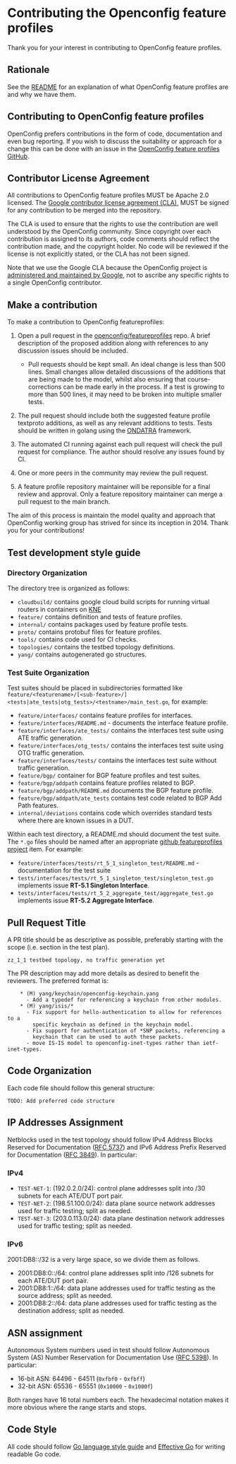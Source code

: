 # Contributing the Openconfig feature profiles

Thank you for your interest in contributing to OpenConfig feature profiles.  

## Rationale

See the [README](README.md) for an explanation of what OpenConfig feature
profiles are and why we have them.

## Contributing to OpenConfig feature profiles

OpenConfig prefers contributions in the form of code, documentation and
even bug reporting. If you wish to discuss the suitability or approach
for a change this can be done with an issue in the
[OpenConfig feature profiles GitHub](https://github.com/openconfig/featureprofiles/issues).

## Contributor License Agreement

All contributions to OpenConfig feature profiles MUST be Apache 2.0 licensed.
The [Google contributor license agreement (CLA)](https://cla.developers.google.com/),
MUST be signed for any contribution to be merged into the repository.

The CLA is used to ensure that the rights to use the contribution are well
understood by the OpenConfig community. Since copyright over each contribution
is assigned to its authors, code comments should reflect the contribution
made, and the copyright holder. No code will be reviewed if the license is
not explicitly stated, or the CLA has not been signed.

Note that we use the Google CLA because the OpenConfig project is [administered
and maintained by Google](https://opensource.google.com/docs/cla/#why), not to
ascribe any specific rights to a single OpenConfig contributor.

## Make a contribution

To make a contribution to OpenConfig featureprofiles:

1. Open a pull request in the
 [openconfig/featureprofiles](https://github.com/openconfig/featureprofiles)
 repo. A brief description of the proposed addition along with references to
 any discussion issues should be included.
    * Pull requests should be kept small. An ideal change is less than 500 lines.
     Small changes allow detailed discussions of the additions that are
     being made to the model, whilst also ensuring that course-corrections can be
     made early in the process. If a test is growing to more than 500 lines, it
     may need to be broken into multiple smaller tests.

1. The pull request should include both the suggested feature profile textproto
 additions, as well as any relevant additions to tests. Tests should be written
 in golang using the [ONDATRA](https://github.com/openconfig/ondatra) framework.

1. The automated CI running against each pull request will check the pull
 request for compliance.  The author should resolve any issues found by CI.

1. One or more peers in the community may review the pull request.

1. A feature profile repository maintainer will be reponsible for a final review
and approval.  Only a feature repository maintainer can merge a pull request to
the main branch.
  
The aim of this process is maintain the model quality and approach that OpenConfig
working group has strived for since its inception in 2014. Thank you for your contributions!

## Test development style guide

### Directory Organization

The directory tree is organized as follows:

* `cloudbuild/` contains google cloud build scripts for running virtual
    routers in containers on [KNE](https://github.com/google/kne)
* `feature/` contains definition and tests of feature profiles.
* `internal/` contains packages used by feature profile tests.
* `proto/`  contains protobuf files for feature profiles.
* `tools/` contains code used for CI checks.
* `topologies/` contains the testbed topology definitions.
* `yang/` contains autogenerated go structures.

### Test Suite Organization

Test suites should be placed in subdirectories formatted like `feature/<featurename>/[<sub-feature>/]<tests|ate_tests|otg_tests>/<testname>/main_test.go`, for example:

* `feature/interfaces/` contains feature profiles for interfaces.
* `feature/interfaces/README.md` - documents the interface feature profile.
* `feature/interfaces/ate_tests/` contains the interfaces test suite using ATE traffic generation.
* `feature/interfaces/otg_tests/` contains the interfaces test suite using OTG traffic generation.
* `feature/interfaces/tests/` contains the interfaces test suite without traffic generation.
* `feature/bgp/` container for BGP feature profiles and test suites.
* `feature/bgp/addpath` contains feature profiles related to BGP.
* `feature/bgp/addpath/README.md` documents the BGP feature profile.
* `feature/bgp/addpath/ate_tests` contains test code related to BGP Add Path features.
* `internal/deviations` contains code which overrides standard tests where
    there are known issues in a DUT.

Within each test directory, a README.md should document the test suite.  The
`*.go` files should be named after an appropriate [github featureprofiles project](https://github.com/orgs/openconfig/projects/2/views/1?filterQuery=)
item. For example:

* `feature/interfaces/tests/rt_5_1_singleton_test/README.md` - documentation for the test suite
* `tests/interfaces/tests/rt_5_1_singleton_test/singleton_test.go` implements issue **RT-5.1 Singleton Interface**.
* `tests/interfaces/tests/rt_5_2_aggregate_test/aggregate_test.go` implements issue **RT-5.2 Aggregate Interface**.

## Pull Request Title

A PR title should be as descriptive as possible,
preferably starting with the scope (i.e. section in the test plan).

```{.good}
zz_1_1 testbed topology, no traffic generation yet
```

The PR description may add more details as desired to benefit the
reviewers.  The preferred format is:

```{.good}
    * (M) yang/keychain/openconfig-keychain.yang
      - Add a typedef for referencing a keychain from other modules.
    * (M) yang/isis/*
      - Fix support for hello-authentication to allow for references to a
        specific keychain as defined in the keychain model.
      - Fix support for authentication of *SNP packets, referencing a
        keychain that can be used to auth these packets.
      - move IS-IS model to openconfig-inet-types rather than ietf-inet-types.
```

## Code Organization

Each code file should follow this general structure:

```{.todo}
TODO: Add preferred code structure
```

## IP Addresses Assignment

Netblocks used in the test topology should follow IPv4 Address Blocks Reserved
for Documentation ([RFC 5737]) and IPv6 Address Prefix Reserved for
Documentation ([RFC 3849]). In particular:

[RFC 5737]: https://datatracker.ietf.org/doc/html/rfc5737
[RFC 3849]: https://datatracker.ietf.org/doc/html/rfc3849

### IPv4

* `TEST-NET-1`: (192.0.2.0/24): control plane addresses split into /30 subnets for each ATE/DUT port pair.
* `TEST-NET-2`: (198.51.100.0/24): data plane source network addresses used for traffic testing; split as needed.
* `TEST-NET-3`: (203.0.113.0/24): data plane destination network addresses used for traffic testing; split as needed.

### IPv6

2001:DB8::/32 is a very large space, so we divide them as follows.

* 2001:DB8:0::/64: control plane addresses split into /126 subnets for each ATE/DUT port pair.
* 2001:DB8:1::/64: data plane addresses used for traffic testing as the source address; split as needed.
* 2001:DB8:2::/64: data plane addresses used for traffic testing as the destination address; split as needed.

## ASN assignment

Autonomous System numbers used in test should follow Autonomous System (AS)
Number Reservation for Documentation Use ([RFC 5398]). In particular:

[RFC 5398]: https://datatracker.ietf.org/doc/html/rfc5398

* 16-bit ASN: 64496 - 64511 (`0xfbf0` - `0xfbff`)
* 32-bit ASN: 65536 - 65551 (`0x10000` - `0x1000f`)

Both ranges have 16 total numbers each. The hexadecimal notation makes it more
obvious where the range starts and stops.

## Code Style

All code should follow [Go language style guide](https://github.com/golang/go/wiki/CodeReviewComments)
and [Effective Go](https://go.dev/doc/effective_go) for writing readable Go code.
